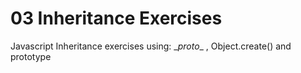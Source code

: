 # 03 Inheritance Exercises
Javascript Inheritance exercises using: \__proto__ , Object.create() and prototype

